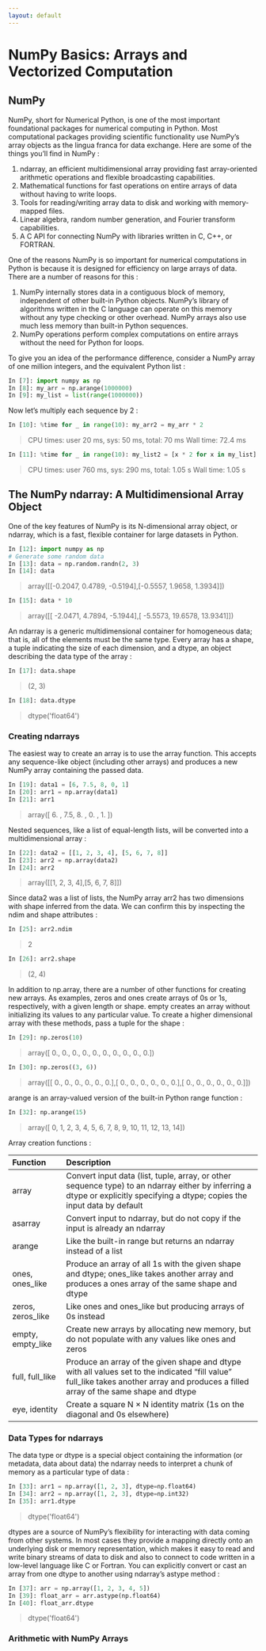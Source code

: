 ```yaml
---
layout: default
---
```


# NumPy Basics: Arrays and Vectorized Computation

## NumPy

NumPy, short for Numerical Python, is one of the most important foundational packages for numerical computing in Python. Most computational packages providing scientific functionality use NumPy’s array objects as the lingua franca for data exchange. Here are some of the things you’ll find in NumPy :

1. ndarray, an efficient multidimensional array providing fast array-oriented arithmetic operations and flexible broadcasting capabilities.
2. Mathematical functions for fast operations on entire arrays of data without having to write loops.
3. Tools for reading/writing array data to disk and working with memory-mapped files.
4. Linear algebra, random number generation, and Fourier transform capabilities.
5. A C API for connecting NumPy with libraries written in C, C++, or FORTRAN.

One of the reasons NumPy is so important for numerical computations in Python is because it is designed for efficiency on large arrays of data. There are a number of reasons for this :

1. NumPy internally stores data in a contiguous block of memory, independent of other built-in Python objects. NumPy’s library of algorithms written in the C language can operate on this memory without any type checking or other overhead. NumPy arrays also use much less memory than built-in Python sequences.
2. NumPy operations perform complex computations on entire arrays without the need for Python for loops.

To give you an idea of the performance difference, consider a NumPy array of one million integers, and the equivalent Python list :

```python
In [7]: import numpy as np
In [8]: my_arr = np.arange(1000000)
In [9]: my_list = list(range(1000000))
```

Now let’s multiply each sequence by 2 :

```python
In [10]: %time for _ in range(10): my_arr2 = my_arr * 2
```
> CPU times: user 20 ms, sys: 50 ms, total: 70 ms
> Wall time: 72.4 ms

```python
In [11]: %time for _ in range(10): my_list2 = [x * 2 for x in my_list]
```
> CPU times: user 760 ms, sys: 290 ms, total: 1.05 s
> Wall time: 1.05 s

## The NumPy ndarray: A Multidimensional Array Object

One of the key features of NumPy is its N-dimensional array object, or ndarray, which is a fast, flexible container for large datasets in Python.

```python
In [12]: import numpy as np
# Generate some random data
In [13]: data = np.random.randn(2, 3)
In [14]: data
```
> array([[-0.2047,  0.4789, -0.5194],[-0.5557,  1.9658,  1.3934]])

```python
In [15]: data * 10
```
> array([[ -2.0471,   4.7894,  -5.1944],[ -5.5573,  19.6578,  13.9341]])

An ndarray is a generic multidimensional container for homogeneous data; that is, all of the elements must be the same type. Every array has a shape, a tuple indicating the size of each dimension, and a dtype, an object describing the data type of the array :

```python
In [17]: data.shape
```
> (2, 3)

```python
In [18]: data.dtype
```
> dtype('float64')

### Creating ndarrays

The easiest way to create an array is to use the array function. This accepts any sequence-like object (including other arrays) and produces a new NumPy array containing the passed data.

```python
In [19]: data1 = [6, 7.5, 8, 0, 1]
In [20]: arr1 = np.array(data1)
In [21]: arr1
```
> array([ 6. ,  7.5,  8. ,  0. ,  1. ])

Nested sequences, like a list of equal-length lists, will be converted into a multidimensional array :

```python
In [22]: data2 = [[1, 2, 3, 4], [5, 6, 7, 8]]
In [23]: arr2 = np.array(data2)
In [24]: arr2
```
> array([[1, 2, 3, 4],[5, 6, 7, 8]])

Since data2 was a list of lists, the NumPy array arr2 has two dimensions with shape inferred from the data. We can confirm this by inspecting the ndim and shape attributes :

```python
In [25]: arr2.ndim
```
> 2

```python
In [26]: arr2.shape
```
> (2, 4)

In addition to np.array, there are a number of other functions for creating new arrays. As examples, zeros and ones create arrays of 0s or 1s, respectively, with a given length or shape. empty creates an array without initializing its values to any particular value. To create a higher dimensional array with these methods, pass a tuple for the shape :

```python
In [29]: np.zeros(10)
```
> array([ 0.,  0.,  0.,  0.,  0.,  0.,  0.,  0.,  0.,  0.])

```python
In [30]: np.zeros((3, 6))
```
> array([[ 0.,  0.,  0.,  0.,  0.,  0.],[ 0.,  0.,  0.,  0.,  0.,  0.],[ 0.,  0.,  0.,  0.,  0.,  0.]])

arange is an array-valued version of the built-in Python range function :

```python
In [32]: np.arange(15)
```
> array([ 0,  1,  2,  3,  4,  5,  6,  7,  8,  9, 10, 11, 12, 13, 14])

Array creation functions :

| Function        | Description          |
|:-------------|:------------------|
| array | Convert input data (list, tuple, array, or other sequence type) to an ndarray either by inferring a dtype or explicitly specifying a dtype; copies the input data by default |
| asarray | Convert input to ndarray, but do not copy if the input is already an ndarray |
| arange | Like the built-in range but returns an ndarray instead of a list |
| ones, ones_like | Produce an array of all 1s with the given shape and dtype; ones_like takes another array and produces a ones array of the same shape and dtype |
| zeros, zeros_like | Like ones and ones_like but producing arrays of 0s instead |
| empty, empty_like | Create new arrays by allocating new memory, but do not populate with any values like ones and zeros |
| full, full_like | Produce an array of the given shape and dtype with all values set to the indicated “fill value” full_like takes another array and produces a filled array of the same shape and dtype |
| eye, identity | Create a square N × N identity matrix (1s on the diagonal and 0s elsewhere) |

### Data Types for ndarrays

The data type or dtype is a special object containing the information (or metadata, data about data) the ndarray needs to interpret a chunk of memory as a particular type of data :

```python
In [33]: arr1 = np.array([1, 2, 3], dtype=np.float64)
In [34]: arr2 = np.array([1, 2, 3], dtype=np.int32)
In [35]: arr1.dtype
```
> dtype('float64')

dtypes are a source of NumPy’s flexibility for interacting with data coming from other systems. In most cases they provide a mapping directly onto an underlying disk or memory representation, which makes it easy to read and write binary streams of data to disk and also to connect to code written in a low-level language like C or Fortran. You can explicitly convert or cast an array from one dtype to another using ndarray’s astype method :

```python
In [37]: arr = np.array([1, 2, 3, 4, 5])
In [39]: float_arr = arr.astype(np.float64)
In [40]: float_arr.dtype
```
> dtype('float64')

### Arithmetic with NumPy Arrays

